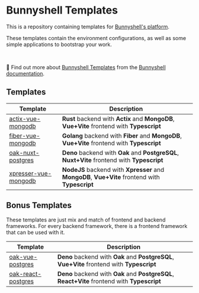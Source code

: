 # Bunnyshell Templates

This is a repository containing templates for [Bunnyshell's platform](https://www.bunnyshell.com/).

These templates contain the environment configurations, as well as some simple applications to bootstrap your work.

&nbsp;

📖 Find out more about [Bunnyshell Templates](https://documentation.bunnyshell.com/docs/templates-what-are-templates)
from the [Bunnyshell documentation](https://documentation.bunnyshell.com/).

## Templates

| Template                                                                     | Description                                                                                     |
|------------------------------------------------------------------------------|-------------------------------------------------------------------------------------------------|
| [actix-vue-mongodb](./.bunnyshell/templates/actix-vue-mongo/README.md)       | **Rust** backend with **Actix** and **MongoDB**, **Vue+Vite** frontend with **Typescript**      |
| [fiber-vue-mongodb](./.bunnyshell/templates/fiber-vue-mongo/README.md)       | **Golang** backend with **Fiber** and **MongoDB**, **Vue+Vite** frontend with **Typescript**    |
| [oak-nuxt-postgres](./.bunnyshell/templates/oak-nuxt-postgres/README.md)     | **Deno** backend with **Oak** and **PostgreSQL**, **Nuxt+Vite** frontend with **Typescript**    |
| [xpresser-vue-mongodb](./.bunnyshell/templates/xpresser-vue-mongo/README.md) | **NodeJS** backend with **Xpresser** and **MongoDB**, **Vue+Vite** frontend with **Typescript** |

## Bonus Templates

These templates are just mix and match of frontend and backend frameworks.
For every backend framework, there is a frontend framework that can be used with it.

| Template                                                                   | Description                                                                                   |
|----------------------------------------------------------------------------|-----------------------------------------------------------------------------------------------|
| [oak-vue-postgres](./.bunnyshell/templates/oak-vue-postgres/README.md)     | **Deno** backend with **Oak** and **PostgreSQL**, **Vue+Vite** frontend with **Typescript**   |
| [oak-react-postgres](./.bunnyshell/templates/oak-react-postgres/README.md) | **Deno** backend with **Oak** and **PostgreSQL**, **React+Vite** frontend with **Typescript** |

